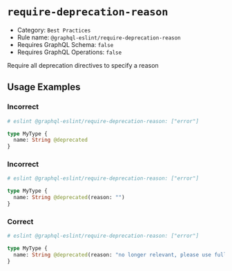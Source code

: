 # `require-deprecation-reason`

- Category: `Best Practices`
- Rule name: `@graphql-eslint/require-deprecation-reason`
- Requires GraphQL Schema: `false`
- Requires GraphQL Operations: `false`

Require all deprecation directives to specify a reason

## Usage Examples

### Incorrect

```graphql
# eslint @graphql-eslint/require-deprecation-reason: ["error"]

type MyType {
  name: String @deprecated
}
```

### Incorrect

```graphql
# eslint @graphql-eslint/require-deprecation-reason: ["error"]

type MyType {
  name: String @deprecated(reason: "")
}
```

### Correct

```graphql
# eslint @graphql-eslint/require-deprecation-reason: ["error"]

type MyType {
  name: String @deprecated(reason: "no longer relevant, please use fullName field")
}
```